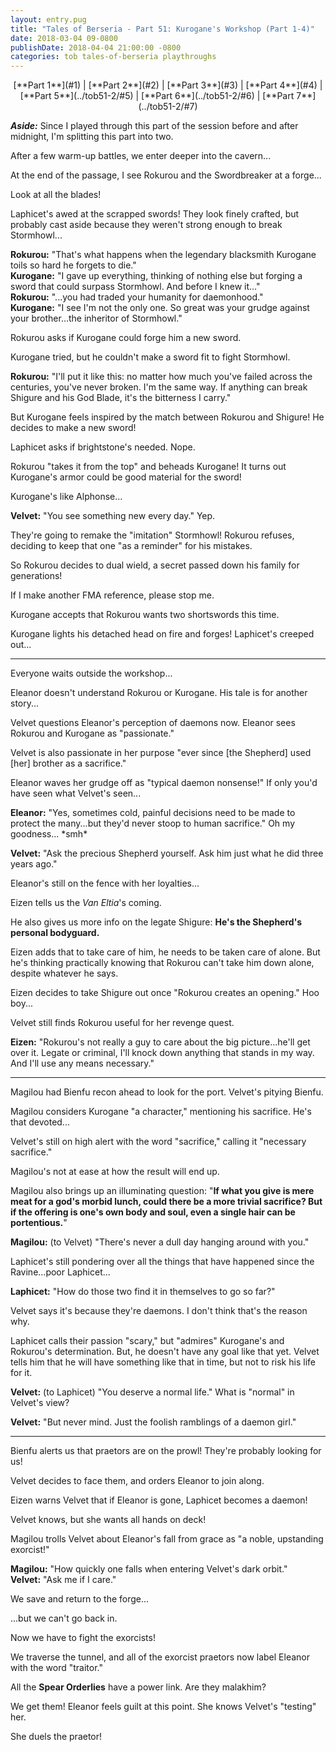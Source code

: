 ```yaml
---
layout: entry.pug
title: "Tales of Berseria - Part 51: Kurogane's Workshop (Part 1-4)"
date: 2018-03-04 09-0800
publishDate: 2018-04-04 21:00:00 -0800
categories: tob tales-of-berseria playthroughs
---
```


<p style="text-align: center;">[**Part 1**](#1) | [**Part 2**](#2) | [**Part 3**](#3) | [**Part 4**](#4) | [**Part 5**](../tob51-2/#5) | [**Part 6**](../tob51-2/#6) | [**Part 7**](../tob51-2/#7)</p>

<a name="1"></a>

***Aside:*** Since I played through this part of the session before and after midnight, I'm splitting this part into two.

After a few warm-up battles, we enter deeper into the cavern...

At the end of the passage, I see Rokurou and the Swordbreaker at a forge...

Look at all the blades!

Laphicet's awed at the scrapped swords! They look finely crafted, but probably cast aside because they weren't strong enough to break Stormhowl...

**Rokurou:** "That's what happens when the legendary blacksmith Kurogane toils so hard he forgets to die."<br/>
**Kurogane:** "I gave up everything, thinking of nothing else but forging a sword that could surpass Stormhowl. And before I knew it..."<br/>
**Rokurou:** "...you had traded your humanity for daemonhood."<br/>
**Kurogane:** "I see I'm not the only one. So great was your grudge against your brother...the inheritor of Stormhowl."

Rokurou asks if Kurogane could forge him a new sword.

Kurogane tried, but he couldn't make a sword fit to fight Stormhowl.

**Rokurou:** "I'll put it like this: no matter how much you've failed across the centuries, you've never broken. I'm the same way. If anything can break Shigure and his God Blade, it's the bitterness I carry."

But Kurogane feels inspired by the match between Rokurou and Shigure! He decides to make a new sword!

Laphicet asks if brightstone's needed. Nope.

Rokurou "takes it from the top" and beheads Kurogane! It turns out Kurogane's armor could be good material for the sword!

Kurogane's like Alphonse...

**Velvet:** "You see something new every day." Yep.

They're going to remake the "imitation" Stormhowl! Rokurou refuses, deciding to keep that one "as a reminder" for his mistakes.

So Rokurou decides to dual wield, a secret passed down his family for generations!

If I make another FMA reference, please stop me.

Kurogane accepts that Rokurou wants two shortswords this time.

Kurogane lights his detached head on fire and forges! Laphicet's creeped out...

<a name="2"></a>

---

Everyone waits outside the workshop...

Eleanor doesn't understand Rokurou or Kurogane. His tale is for another story...

Velvet questions Eleanor's perception of daemons now. Eleanor sees Rokurou and Kurogane as "passionate."

Velvet is also passionate in her purpose "ever since [the Shepherd] used [her] brother as a sacrifice."

Eleanor waves her grudge off as "typical daemon nonsense!" If only you'd have seen what Velvet's seen...

**Eleanor:** "Yes, sometimes cold, painful decisions need to be made to protect the many...but they'd never stoop to human sacrifice." Oh my goodness... \*smh\*

**Velvet:** "Ask the precious Shepherd yourself. Ask him just what he did three years ago."

Eleanor's still on the fence with her loyalties...

Eizen tells us the *Van Eltia*'s coming.

He also gives us more info on the legate Shigure: **He's the Shepherd's personal bodyguard.**

Eizen adds that to take care of him, he needs to be taken care of alone. But he's thinking practically knowing that Rokurou can't take him down alone, despite whatever he says.

Eizen decides to take Shigure out once "Rokurou creates an opening." Hoo boy...

Velvet still finds Rokurou useful for her revenge quest.

**Eizen:** "Rokurou's not really a guy to care about the big picture...he'll get over it. Legate or criminal, I'll knock down anything that stands in my way. And I'll use any means necessary."

<a name="3"></a>

---

Magilou had Bienfu recon ahead to look for the port. Velvet's pitying Bienfu.

Magilou considers Kurogane "a character," mentioning his sacrifice. He's that devoted...

Velvet's still on high alert with the word "sacrifice," calling it "necessary sacrifice."

Magilou's not at ease at how the result will end up.

Magilou also brings up an illuminating question: "**If what you give is mere meat for a god's morbid lunch, could there be a more trivial sacrifice? But if the offering is one's own body and soul, even a single hair can be portentious.**"

**Magilou:** (to Velvet) "There's never a dull day hanging around with you."

Laphicet's still pondering over all the things that have happened since the Ravine...poor Laphicet...

**Laphicet:** "How do those two find it in themselves to go so far?"

Velvet says it's because they're daemons. I don't think that's the reason why.

Laphicet calls their passion "scary," but "admires" Kurogane's and Rokurou's determination. But, he doesn't have any goal like that yet. Velvet tells him that he will have something like that in time, but not to risk his life for it.

**Velvet:** (to Laphicet) "You deserve a normal life." What is "normal" in Velvet's view?

**Velvet:** "But never mind. Just the foolish ramblings of a daemon girl."

<a name="4"></a>

---

Bienfu alerts us that praetors are on the prowl! They're probably looking for us!

Velvet decides to face them, and orders Eleanor to join along.

Eizen warns Velvet that if Eleanor is gone, Laphicet becomes a daemon!

Velvet knows, but she wants all hands on deck!

Magilou trolls Velvet about Eleanor's fall from grace as "a noble, upstanding exorcist!"

**Magilou:** "How quickly one falls when entering Velvet's dark orbit."<br/>
**Velvet:** "Ask me if I care."

We save and return to the forge...

...but we can't go back in.

Now we have to fight the exorcists!

We traverse the tunnel, and all of the exorcist praetors now label Eleanor with the word "traitor."

All the **Spear Orderlies** have a power link. Are they malakhim?

We get them! Eleanor feels guilt at this point. She knows Velvet's "testing" her.

She duels the praetor!